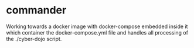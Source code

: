 # commander
Working towards a docker image with docker-compose embedded inside it which
container the docker-compose.yml file and handles all processing of the
./cyber-dojo script.
